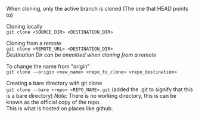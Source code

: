 When cloning, only the active branch is cloned (The one that HEAD points to)  

Cloning locally  
`git clone <SOURCE_DIR> <DESTINATION_DIR>`  

Cloning from a remote  
`git clone <REMOTE_URL> <DESTINATION_DIR>`  
_Destination Dir can be ommitted when cloning from a remote_

To change the name from "origin"  
`git clone --origin <new_name> <repo_to_clone> <repo_destination>`  


Creating a bare directory with git clone  
`git clone --bare <repo> <REPO_NAME>.git` (added the .git to signify that this is a bare directory)
_Note:_ There is no working directory, this is can be known as the official copy of the repo.  
This is what is hosted on places like github.
